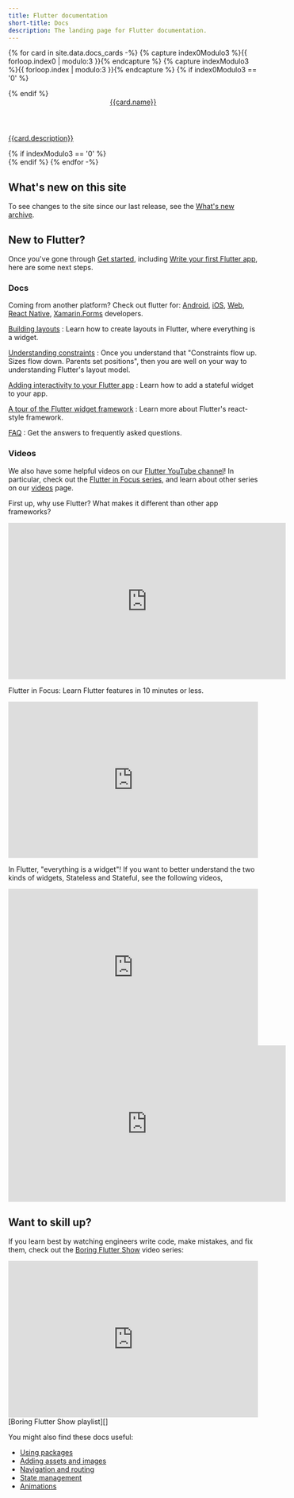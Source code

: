 ```yaml
---
title: Flutter documentation
short-title: Docs
description: The landing page for Flutter documentation.
---
```


{% for card in site.data.docs_cards -%}
  {% capture index0Modulo3 %}{{ forloop.index0 | modulo:3 }}{% endcapture %}
  {% capture indexModulo3 %}{{ forloop.index | modulo:3 }}{% endcapture %}
  {% if index0Modulo3 == '0' %}
  <div class="card-deck mb-4">
  {% endif %}
    <a class="card" href="{{card.url}}">
      <div class="card-body">
        <header class="card-title">{{card.name}}</header>
        <p class="card-text">{{card.description}}</p>
      </div>
    </a>
  {% if indexModulo3 == '0' %}
  </div>
  {% endif %}
{% endfor -%}

<a name="latest-release"></a>
## What's new on this site

To see changes to the site since our last release,
see the [What's new archive][].

## New to Flutter?

Once you've gone through [Get started][],
including [Write your first Flutter app][],
here are some next steps.

### Docs

Coming from another platform? Check out flutter for:
[Android][], [iOS][], [Web][], [React Native][],
[Xamarin.Forms][] developers.

[Building layouts][]
: Learn how to create layouts in Flutter,
  where everything is a widget.

[Understanding constraints][]
: Once you understand that "Constraints
  flow up. Sizes flow down. Parents set
  positions", then you are well on your
  way to understanding Flutter's layout model.

[Adding interactivity to your Flutter app][]
: Learn how to add a stateful widget to your app.

[A tour of the Flutter widget framework][]
: Learn more about Flutter's react-style framework.

[FAQ][]
: Get the answers to frequently asked questions.

### Videos

We also have some helpful videos on our [Flutter YouTube channel][]! In particular, check out the [Flutter in Focus series][], and learn about other series on our [videos][] page.

First up, why use Flutter? What makes it different than other app frameworks?

<iframe width="560" height="315" src="https://www.youtube.com/embed/l-YO9CmaSUM" frameborder="0" allow="accelerometer; autoplay; encrypted-media; gyroscope; picture-in-picture" allowfullscreen></iframe><br>

Flutter in Focus: Learn Flutter features in 10 minutes or less.

<iframe style="max-width: 100%" width="560" height="315" src="https://www.youtube.com/embed/wgTBLj7rMPM" frameborder="0" allow="accelerometer; autoplay; encrypted-media; gyroscope; picture-in-picture" allowfullscreen></iframe>

In Flutter, "everything is a widget"! If you want to better understand
the two kinds of widgets, Stateless and Stateful, see the following videos,

<iframe style="max-width: 100%" width="560" height="315" src="https://www.youtube.com/embed/wE7khGHVkYY" frameborder="0" allow="accelerometer; autoplay; encrypted-media; gyroscope; picture-in-picture" allowfullscreen></iframe> <iframe width="560" height="315" src="https://www.youtube.com/embed/AqCMFXEmf3w" frameborder="0" allow="accelerometer; autoplay; encrypted-media; gyroscope; picture-in-picture" allowfullscreen></iframe>

## Want to skill up?

If you learn best by watching engineers write code,
make mistakes, and fix them,
check out the [Boring Flutter Show][] video series:

<iframe style="max-width: 100%" width="560" height="315" src="https://www.youtube.com/embed/vqPG1tU6-c0" frameborder="0" allow="accelerometer; autoplay; encrypted-media; gyroscope; picture-in-picture" allowfullscreen></iframe>
[Boring Flutter Show playlist][]

You might also find these docs useful:

* [Using packages][]
* [Adding assets and images][]
* [Navigation and routing][]
* [State management][]
* [Animations][]


[A tour of the Flutter widget framework]: /docs/development/ui/widgets-intro
[Adding assets and images]: /docs/development/ui/assets-and-images
[Adding interactivity to your Flutter app]: /docs/development/ui/interactive
[Android]: /docs/get-started/flutter-for/android-devs
[Animations]: /docs/development/ui/animations
[Boring Flutter Show]: https://www.youtube.com/watch?v=vqPG1tU6-c0&list=PLjxrf2q8roU28W3pXbISJbVA5REsA41Sx&index=3&t=9s
[Boring Flutter Show playlist]: https://www.youtube.com/watch?v=vqPG1tU6-c0&list=PLjxrf2q8roU28W3pXbISJbVA5REsA41Sx&index=3&t=9s
[Building layouts]: /docs/development/ui/layout
[FAQ]: /docs/resources/faq
[flutter-announce]: https://groups.google.com/forum/#!forum/flutter-announce
[Flutter in Focus]: https://www.youtube.com/playlist?list=PLjxrf2q8roU2HdJQDjJzOeO6J3FoFLWr2
[Flutter in Focus series]: https://www.youtube.com/playlist?list=PLjxrf2q8roU2HdJQDjJzOeO6J3FoFLWr2
[Flutter YouTube channel]: {{site.social.youtube}}
[Get started]: /docs/get-started/install
[iOS]: /docs/get-started/flutter-for/ios-devs
[Navigation and routing]: /docs/development/ui/navigation
[React Native]: /docs/get-started/flutter-for/react-native-devs
[State management]: /docs/development/data-and-backend/state-mgmt/intro
[Understanding constraints]: /docs/development/ui/layout/constraints
[Using packages]: /docs/development/packages-and-plugins/using-packages
[videos]: /docs/resources/videos
[Web]: /docs/get-started/flutter-for/web-devs
[What's new archive]: /docs/whats-new-archive
[Write your first Flutter app]: /docs/get-started/codelab
[Xamarin.Forms]: /docs/get-started/flutter-for/xamarin-forms-devs
